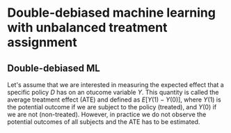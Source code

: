 # Double-debiased machine learning with unbalanced treatment assignment

## Double-debiased ML
Let's assume that we are interested in measuring the expected effect that a specific policy $D$ has on an otucome variable $Y$. This quantity is called the average treatment effect (ATE) and defined as $E[Y(1)-Y(0)]$, where $Y(1)$ is the potential outcome if we are subject to the policy (treated), and $Y(0)$ if we are not (non-treated). However, in practice we do not observe the potential outcomes of all subjects and the ATE has to be estimated.

